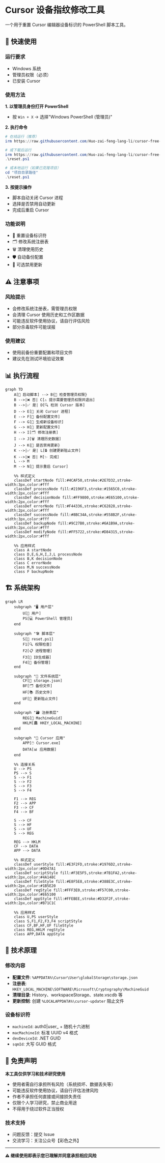 # Cursor 设备指纹修改工具

一个用于重置 Cursor 编辑器设备标识的 PowerShell 脚本工具。

## 🚀 快速使用

### 运行要求

- Windows 系统
- 管理员权限（必须）
- 已安装 Cursor

### 使用方法

**1. 以管理员身份打开 PowerShell**

- 按 `Win + X` → 选择"Windows PowerShell (管理员)"

**2. 执行命令**

```powershell
# 在线运行（推荐）
irm https://raw.githubusercontent.com/Huo-zai-feng-lang-li/cursor-free-vip/main/reset.ps1 | iex

# 或下载后运行
irm https://raw.githubusercontent.com/Huo-zai-feng-lang-li/cursor-free-vip/main/reset.ps1 -OutFile reset.ps1
.\reset.ps1

# 或本地运行（如果已克隆项目）
cd "项目目录路径"
.\reset.ps1
```

**3. 按提示操作**

- 脚本自动关闭 Cursor 进程
- 选择是否禁用自动更新
- 完成后重启 Cursor

### 功能说明

- 🔄 重置设备标识符
- 🗂️ 修改系统注册表
- 🗑️ 清理使用历史
- 🛡️ 自动备份配置
- 🚫 可选禁用更新

## ⚠️ 注意事项

### 风险提示

- 会修改系统注册表，需管理员权限
- 会清理 Cursor 使用历史和工作区数据
- 可能违反软件使用协议，请自行评估风险
- 部分杀毒软件可能误报

### 使用建议

- 使用前备份重要配置和项目文件
- 建议先在测试环境验证效果

## 📊 执行流程

```mermaid
graph TD
    A[🚀 启动脚本] --> B{🔐 检查管理员权限}
    B -->|❌ 否| C[⚠️ 提示需要管理员权限并退出]
    B -->|✅ 是| D[🔍 检测 Cursor 版本]
    D --> E[🛑 关闭 Cursor 进程]
    E --> F[💾 备份配置文件]
    F --> G[🎲 生成新设备标识]
    G --> H[📝 更新配置文件]
    H --> I[🗂️ 修改注册表]
    I --> J[🗑️ 清理历史数据]
    J --> K{🚫 是否禁用更新}
    K -->|✅ 是| L[🔒 创建更新阻止文件]
    K -->|❌ 否| M[✨ 完成]
    L --> M
    M --> N[🔄 提示重启 Cursor]

    %% 样式定义
    classDef startNode fill:#4CAF50,stroke:#2E7D32,stroke-width:3px,color:#fff
    classDef processNode fill:#2196F3,stroke:#1565C0,stroke-width:2px,color:#fff
    classDef decisionNode fill:#FF9800,stroke:#E65100,stroke-width:2px,color:#fff
    classDef errorNode fill:#F44336,stroke:#C62828,stroke-width:2px,color:#fff
    classDef successNode fill:#8BC34A,stroke:#558B2F,stroke-width:3px,color:#fff
    classDef backupNode fill:#9C27B0,stroke:#6A1B9A,stroke-width:2px,color:#fff
    classDef modifyNode fill:#FF5722,stroke:#D84315,stroke-width:2px,color:#fff

    %% 应用样式
    class A startNode
    class D,E,G,H,I,J,L processNode
    class B,K decisionNode
    class C errorNode
    class M,N successNode
    class F backupNode
```

## 🏗️ 系统架构

```mermaid
graph LR
    subgraph "🖥️ 用户层"
        U[👤 用户]
        PS[💻 PowerShell 管理员]
    end

    subgraph "🛠️ 脚本层"
        S[📜 reset.ps1]
        F1[🔍 权限检查]
        F2[📋 进程管理]
        F3[🎲 ID生成器]
        F4[💾 备份管理]
    end

    subgraph "📁 文件系统层"
        CF[📄 storage.json]
        BF[🗂️ 备份文件]
        HF[📚 历史文件]
        UF[🚫 更新阻止文件]
    end

    subgraph "🗃️ 注册表层"
        REG[🔑 MachineGuid]
        HKLM[🏛️ HKEY_LOCAL_MACHINE]
    end

    subgraph "🎯 Cursor 应用"
        APP[🖱️ Cursor.exe]
        DATA[📊 应用数据]
    end

    %% 连接关系
    U --> PS
    PS --> S
    S --> F1
    S --> F2
    S --> F3
    S --> F4

    F1 --> REG
    F2 --> APP
    F3 --> CF
    F4 --> BF

    S --> CF
    S --> HF
    S --> UF
    S --> REG

    REG --> HKLM
    CF --> DATA
    APP --> DATA

    %% 样式定义
    classDef userStyle fill:#E3F2FD,stroke:#1976D2,stroke-width:2px,color:#0D47A1
    classDef scriptStyle fill:#F3E5F5,stroke:#7B1FA2,stroke-width:2px,color:#4A148C
    classDef fileStyle fill:#E8F5E8,stroke:#388E3C,stroke-width:2px,color:#1B5E20
    classDef regStyle fill:#FFF3E0,stroke:#F57C00,stroke-width:2px,color:#E65100
    classDef appStyle fill:#FFEBEE,stroke:#D32F2F,stroke-width:2px,color:#B71C1C

    %% 应用样式
    class U,PS userStyle
    class S,F1,F2,F3,F4 scriptStyle
    class CF,BF,HF,UF fileStyle
    class REG,HKLM regStyle
    class APP,DATA appStyle
```

## 🔧 技术原理

### 修改内容

- **配置文件**: `%APPDATA%\Cursor\User\globalStorage\storage.json`
- **注册表**: `HKEY_LOCAL_MACHINE\SOFTWARE\Microsoft\Cryptography\MachineGuid`
- **清理目录**: History、workspaceStorage、state.vscdb 等
- **更新控制**: 创建 `%LOCALAPPDATA%\cursor-updater` 阻止文件

### 设备标识符

- `machineId`: auth0|user\_ + 随机十六进制
- `macMachineId`: 标准 UUID v4 格式
- `devDeviceId`: .NET GUID
- `sqmId`: 大写 GUID 格式

## 📄 免责声明

**本工具仅供学习和技术研究使用**

- 使用者需自行承担所有风险（系统损坏、数据丢失等）
- 可能违反软件使用协议，请自行评估法律风险
- 作者不承担任何直接或间接损失责任
- 仅限个人学习研究，禁止商业用途
- 不得用于绕过软件正当授权

### 技术支持

- 问题反馈：提交 Issue
- 交流学习：关注公众号【彩色之外】

---

**⚠️ 继续使用即表示您已理解并同意承担相应风险**

